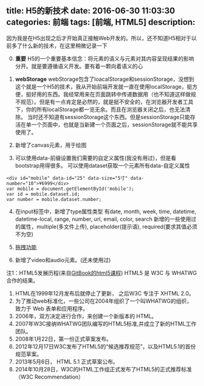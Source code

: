 title: H5的新技术
date: 2016-06-30 11:03:30
categories: 前端
tags: [前端, HTML5]
description: 
---
因为我是在H5出现之后才开始真正接触Web开发的。所以，还不知道H5相对于以前多了什么新的技术，在这里稍微记录一下

0. **重要**
  H5的一个重要基本信念：将元素的语义与元素对其内容呈现结果的影响分开。就是要遵循语义开发。要有着一颗向着语义的心
  
1. **webStorage**
  webStorage包含了loacalStorage和sessionStorage，没想到这个就是一个H5的技术，我从开始前端开发就一直在使用localStorage，挺方便，挺好用的东西。我经常用来在页面跳转中传递数据用（也不知道这样做规不规范）。但是有一点肯定是必然的，就是挺不安全的，在浏览器开发者工具下，你的所有localStorage都一览无余。而且在浏览器关闭之后，也无法清除。
  当时还不知道有sessionStorage这个东西。但是sessionStorage只能存活在单一个页面中，也就是当新建一个页面之后，sessionStorage就不能共享使用了。

2. 新增了canvas元素，用于绘图

3. 可以使用data-前缀设置我们需要的自定义属性(我没有用过)，但是看bootstrap用得很多。
  可以使用dataset获取一个元素所有data-自定义属性
  ```
  <div id="mobile" data-id="25" data-size="5寸" data-number="10">¥6999</div>
  var mobile = document.getElementById('mobile');
  var id = mobile.dataset.id;
  var number = mobile.dataset.number;
  ```

4. 在input标签中，新增了type属性类型
  有date, month, week, time, datetime, datetime-local, range, number, url, email, color, search
  新增的一些使用过的属性，multiple(多文件上传),  placeholder(提示语), required(要求其值必须不为空)

5. [拖拽功能](https://sallypanda.gitbooks.io/html5/content/html5/lesson7.html)

6. 新增了video和audio元素。(还未使用过)


注1：HTML5发展历程(来自[GitBook的html5课程](https://sallypanda.gitbooks.io/html5/content/html5/lesson2.html))
  HTML5 是 W3C 与 WHATWG 合作的结果。
  1. HTML在1999年12月发布后就停止了更新， 之后W3C 专注于 XHTML 2.0。
  2. 为了推动web标准化，一些公司在2004年组织了一个叫WHATWG的组织， 致力于 Web 表单和应用程序。
  3. 2006年，双方决定进行合作，来创建一个新版本的 HTML。
  4. 2007年W3C接纳WHATWG团队编写的HTML5标准,并成立了新的HTML工作团队。
  5. 2008年1月22日，第一份正式草案发布。
  6. 2012年12月17日W3C发布了HTML5的“候选推荐规范”，以及HTML5.1的首份规范草案。
  7. 2013年5月6日， HTML 5.1 正式草案公布。
  8. 2014年10月28日，W3C的HTML工作组正式发布了HTML5的正式推荐标准（W3C Recommendation）
